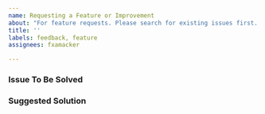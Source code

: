```yaml
---
name: Requesting a Feature or Improvement
about: "For feature requests. Please search for existing issues first. Also see CONTRIBUTING.md"
title: ''
labels: feedback, feature
assignees: fxamacker

---
```


<!--

Instructions:

Please fill out the template below to the best of your ability.

-->

### Issue To Be Solved

<!--

Replace this comment:

Please present a concise description of the problem to be addressed by this feature request.
Please be clear what parts of the problem are considered to be in-scope and out-of-scope.)

-->

### Suggested Solution

<!--

Replace this comment:
 
A concise description of your preferred solution. Things to address include:

* Details of the technical implementation
* Tradeoffs made in design decisions
* Caveats and considerations for the future

If there are multiple solutions, please present each one separately. Save comparisons for the very end.)

-->

